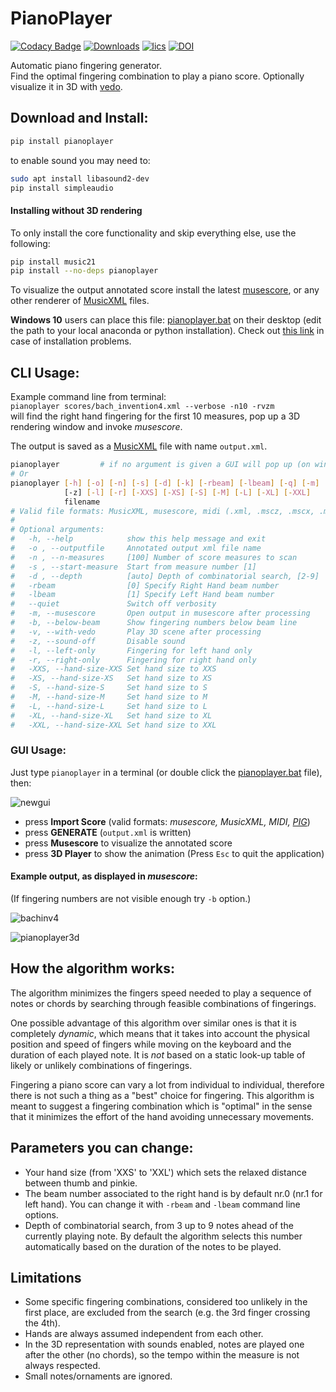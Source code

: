 # PianoPlayer

[![Codacy Badge](https://api.codacy.com/project/badge/Grade/fb513fa9c1a34f9988ec5dc443cbe633)](https://app.codacy.com/app/marcomusy/pianoplayer?utm_source=github.com&utm_medium=referral&utm_content=marcomusy/pianoplayer&utm_campaign=Badge_Grade_Settings)
[![Downloads](https://pepy.tech/badge/pianoplayer)](https://pepy.tech/project/pianoplayer)
[![lics](https://img.shields.io/badge/license-MIT-blue.svg)](https://en.wikipedia.org/wiki/MIT_License)
[![DOI](https://zenodo.org/badge/107160052.svg)](https://zenodo.org/badge/latestdoi/107160052)


Automatic piano fingering generator. <br />
Find the optimal fingering combination to play a piano score.
Optionally visualize it in 3D with [vedo](https://github.com/marcomusy/vedo).<br />

## Download and Install:
```bash
pip install pianoplayer
```
to enable sound you may need to:
```bash
sudo apt install libasound2-dev
pip install simpleaudio
```

#### Installing without 3D rendering
To only install the core functionality and skip everything else, use the following:
```bash
pip install music21
pip install --no-deps pianoplayer
```

To visualize the output annotated score install the latest
[musescore](https://musescore.org/en/download), or any other renderer
of [MusicXML](https://en.wikipedia.org/wiki/MusicXML)
files.

**Windows 10** users can place this file:
[pianoplayer.bat](https://github.com/marcomusy/pianoplayer/blob/master/pianoplayer.bat)
on their desktop (edit the path to your local anaconda or python installation).
Check out [this link](https://github.com/marcomusy/pianoplayer/issues/27) in case of
installation problems.


## CLI Usage:
Example command line from terminal:<br />
`pianoplayer scores/bach_invention4.xml --verbose -n10 -rvzm`<br />
will find the right hand fingering for the first 10 measures,
pop up a 3D rendering window and invoke *musescore*.

The output is saved as a [MusicXML](https://en.wikipedia.org/wiki/MusicXML)
file with name `output.xml`.<br />

```bash
pianoplayer         # if no argument is given a GUI will pop up (on windows try `python pianoplayer.py`)
# Or
pianoplayer [-h] [-o] [-n] [-s] [-d] [-k] [-rbeam] [-lbeam] [-q] [-m] [-v] [--vedo-speed]
            [-z] [-l] [-r] [-XXS] [-XS] [-S] [-M] [-L] [-XL] [-XXL]
            filename
# Valid file formats: MusicXML, musescore, midi (.xml, .mscz, .mscx, .mid)
#
# Optional arguments:
#   -h, --help            show this help message and exit
#   -o , --outputfile     Annotated output xml file name
#   -n , --n-measures     [100] Number of score measures to scan
#   -s , --start-measure  Start from measure number [1]
#   -d , --depth          [auto] Depth of combinatorial search, [2-9]
#   -rbeam                [0] Specify Right Hand beam number
#   -lbeam                [1] Specify Left Hand beam number
#   --quiet               Switch off verbosity
#   -m, --musescore       Open output in musescore after processing
#   -b, --below-beam      Show fingering numbers below beam line
#   -v, --with-vedo       Play 3D scene after processing
#   -z, --sound-off       Disable sound
#   -l, --left-only       Fingering for left hand only
#   -r, --right-only      Fingering for right hand only
#   -XXS, --hand-size-XXS Set hand size to XXS
#   -XS, --hand-size-XS   Set hand size to XS
#   -S, --hand-size-S     Set hand size to S
#   -M, --hand-size-M     Set hand size to M
#   -L, --hand-size-L     Set hand size to L
#   -XL, --hand-size-XL   Set hand size to XL
#   -XXL, --hand-size-XXL Set hand size to XXL
```

### GUI Usage:<br />
Just type `pianoplayer` in a terminal
(or double click the
[pianoplayer.bat](https://github.com/marcomusy/pianoplayer/blob/master/pianoplayer.bat) file),
then:

![newgui](https://user-images.githubusercontent.com/32848391/63605343-09365000-c5ce-11e9-97b8-a5642e71ca24.png)

- press **Import Score** (valid formats: *musescore, MusicXML, MIDI, [PIG](http://beam.kisarazu.ac.jp/~saito/research/PianoFingeringDataset/)*)
- press **GENERATE** (`output.xml` is written)
- press **Musescore** to visualize the annotated score
- press **3D Player** to show the animation (Press `Esc` to quit the application)


#### Example output, as displayed in *musescore*:

(If fingering numbers are not visible enough try `-b` option.)


![bachinv4](https://user-images.githubusercontent.com/32848391/63605352-10f5f480-c5ce-11e9-8b00-34f1adc2e79b.png)


![pianoplayer3d](https://user-images.githubusercontent.com/32848391/63605322-0176ab80-c5ce-11e9-8213-b572d0303523.gif)


## How the algorithm works:
The algorithm minimizes the fingers speed needed to play a sequence of notes or chords by searching
through feasible combinations of fingerings.

One possible advantage of this algorithm over similar ones is that it is completely *dynamic*,
which means that it
takes into account the physical position and speed of fingers while moving on the keyboard
and the duration of each played note.
It is *not* based on a static look-up table of likely or unlikely combinations of fingerings.

Fingering a piano score can vary a lot from individual to individual, therefore there is not such
a thing as a "best" choice for fingering.
This algorithm is meant to suggest a fingering combination which is "optimal" in the sense that it
minimizes the effort of the hand avoiding unnecessary movements.

## Parameters you can change:
- Your hand size (from 'XXS' to 'XXL') which sets the relaxed distance between thumb and pinkie.
- The beam number associated to the right hand is by default nr.0 (nr.1 for left hand).
You can change it with `-rbeam` and `-lbeam` command line options.
- Depth of combinatorial search, from 3 up to 9 notes ahead of the currently playing note. By
default the algorithm selects this number automatically based on the duration of the notes to be played.

## Limitations
- Some specific fingering combinations, considered too unlikely in the first place, are excluded from the search (e.g. the 3rd finger crossing the 4th).
- Hands are always assumed independent from each other.
- In the 3D representation with sounds enabled, notes are played one after the other (no chords),
so the tempo within the measure is not always respected.
- Small notes/ornaments are ignored.

